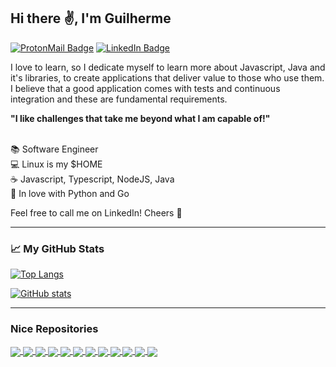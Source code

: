 ## Hi there :v:, I'm Guilherme

[![ProtonMail Badge](https://img.shields.io/badge/-ProtonMail-8B89CC?style=for-the-badge&logo=ProtonMail&logoColor=white)](mailto://guibperes@protonmail.com)
[![LinkedIn Badge](https://img.shields.io/badge/-LinkedIn-blue?style=for-the-badge&logo=LinkedIn&logoColor=white)](https://www.linkedin.com/in/guilherme-beidaki-peres-5b4904196)

I love to learn, so I dedicate myself to learn more about Javascript, Java and it's libraries, to create applications that deliver value to those who use them.
I believe that a good application comes with tests and continuous integration and these are fundamental requirements.

__"I like challenges that take me beyond what I am capable of!"__

<br/>:books: Software Engineer
<br/>:computer: Linux is my $HOME
<br/>:coffee: Javascript, Typescript, NodeJS, Java
<br/>:memo: In love with Python and Go

Feel free to call me on LinkedIn! Cheers :beers:

---

### :chart_with_upwards_trend: My GitHub Stats

[![Top Langs](https://github-readme-stats.vercel.app/api?username=guibperes&theme=radical&custom_title=GitHub+Stats)](https://github.com/anuraghazra/github-readme-stats)

[![GitHub stats](https://github-readme-stats.vercel.app/api/top-langs/?username=guibperes&theme=radical&layout=compact)](https://github.com/anuraghazra/github-readme-stats)

---

### Nice Repositories

<a align="justify" href="https://github.com/guibperes/serverless-lambda-typescript-api">
  <img align="center" src="https://github-readme-stats.vercel.app/api/pin/?username=guibperes&repo=serverless-lambda-typescript-api" />
</a>
<a align="justify" href="https://github.com/guibperes/graphql-library-project">
  <img align="center" src="https://github-readme-stats.vercel.app/api/pin/?username=guibperes&repo=graphql-library-project" />
</a>
<a align="justify" href="https://github.com/guibperes/typescript-solid-api-rest">
  <img align="center" src="https://github-readme-stats.vercel.app/api/pin/?username=guibperes&repo=typescript-solid-api-rest" />
</a>
<a align="justify" href="https://github.com/guibperes/express-api-no-orm">
  <img align="center" src="https://github-readme-stats.vercel.app/api/pin/?username=guibperes&repo=express-api-no-orm" />
</a>
<a align="justify" href="https://github.com/guibperes/express-api-sequelize">
  <img align="center" src="https://github-readme-stats.vercel.app/api/pin/?username=guibperes&repo=express-api-sequelize" />
</a>
<a align="justify" href="https://github.com/guibperes/show-screen">
  <img align="center" src="https://github-readme-stats.vercel.app/api/pin/?username=guibperes&repo=show-screen" />
</a>
<a align="justify" href="https://github.com/guibperes/remote-slide-controller">
  <img align="center" src="https://github-readme-stats.vercel.app/api/pin/?username=guibperes&repo=remote-slide-controller" />
</a>
<a align="justify" href="https://github.com/guibperes/guibperes">
  <img align="center" src="https://github-readme-stats.vercel.app/api/pin/?username=guibperes&repo=guibperes" />
</a>
<a align="justify" href="https://github.com/guibperes/zup-lottery">
  <img align="center" src="https://github-readme-stats.vercel.app/api/pin/?username=guibperes&repo=zup-lottery" />
</a>
<a align="justify" href="https://github.com/guibperes/library-api">
  <img align="center" src="https://github-readme-stats.vercel.app/api/pin/?username=guibperes&repo=library-api" />
</a>
<a align="justify" href="https://github.com/guibperes/spring-api-dockerfile">
  <img align="center" src="https://github-readme-stats.vercel.app/api/pin/?username=guibperes&repo=spring-api-dockerfile" />
</a>
<a align="justify" href="https://github.com/guibperes/nextcloud-deploy">
  <img align="center" src="https://github-readme-stats.vercel.app/api/pin/?username=guibperes&repo=nextcloud-deploy" />
</a>
